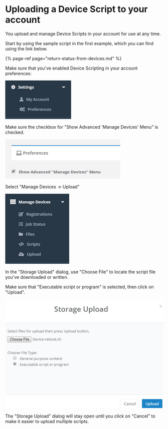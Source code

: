 # Uploading a Device Script to your account

You upload and manage Device Scripts in your account for use at any time.

Start by using the sample script in the first example, which you can find using the link below.

{% page-ref page="return-status-from-devices.md" %}

Make sure that you've enabled Device Scripting in your account preferences:

 

![](../../.gitbook/assets/image%20%2872%29.png)

Make sure the checkbox for "Show Advanced 'Manage Devices' Menu" is checked.

![](../../.gitbook/assets/image%20%28106%29.png)

Select "Manage Devices -&gt; Upload"

![](../../.gitbook/assets/image%20%28156%29.png)

In the "Storage Upload" dialog, use "Choose File" to locate the script file you've downloaded or written.

Make sure that "Executable script or program" is selected, then click on "Upload".

![](../../.gitbook/assets/image%20%2844%29.png)

The "Storage Upload" dialog will stay open until you click on "Cancel" to make it easier to upload multiple scripts.

